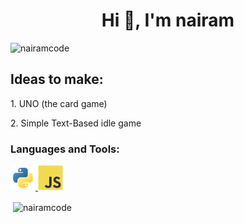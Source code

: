 <h1 align="center">Hi 👋, I'm nairam</h1>
<p align="left"> <img src="https://komarev.com/ghpvc/?username=nairamcode&label=Profile%20views&color=0e75b6&style=flat" alt="nairamcode" /> </p>
<h2 align="left">Ideas to make:</h2>
<p> 1. UNO (the card game)</p>
<p> 2. Simple Text-Based idle game</p>
<h3 align="left">Languages and Tools:</h3>
<p align="left"> <a href="https://www.python.org" target="_blank" rel="noreferrer"> <img src="https://raw.githubusercontent.com/devicons/devicon/master/icons/python/python-original.svg" alt="python" width="40" height="40"/> </a> <a href="https://developer.mozilla.org/en-US/docs/Web/JavaScript" target="_blank" rel="noreferrer"> <img src="https://raw.githubusercontent.com/devicons/devicon/master/icons/javascript/javascript-original.svg" alt="javascript" width="40" height="40"/> </a> </p>
<p>&nbsp;<img align="center" src="https://github-readme-stats.vercel.app/api?username=nairamcode&show_icons=true&locale=en" alt="nairamcode" /></p>
